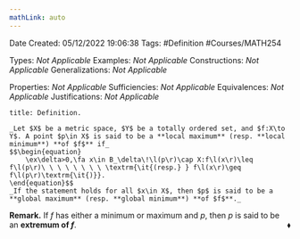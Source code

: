 ```yaml
---
mathLink: auto
---
```


<div class="topSpace"></div>

Date Created: 05/12/2022 19:06:38
Tags: #Definition #Courses/MATH254

Types: _Not Applicable_
Examples: _Not Applicable_
Constructions: _Not Applicable_
Generalizations: _Not Applicable_

Properties: _Not Applicable_
Sufficiencies: _Not Applicable_
Equivalences: _Not Applicable_
Justifications: _Not Applicable_

``` ad-Definition
title: Definition.

_Let $X$ be a metric space, $Y$ be a totally ordered set, and $f:X\to Y$. A point $p\in X$ is said to be a **local maximum** (resp. **local minimum**) **of $f$** if_
$$\begin{equation}
    \ex\delta>0,\fa x\in B_\delta\!\l(p\r)\cap X:f\l(x\r)\leq f\l(p\r)\ \ \ \ \ \ \ \ \textrm{\it{(resp.} } f\l(x\r)\geq f\l(p\r)\textrm{\it{)}}.
\end{equation}$$
_If the statement holds for all $x\in X$, then $p$ is said to be a **global maximum** (resp. **global minimum**) **of $f$**._

```

**Remark.** If $f$ has either a minimum or maximum and $p$, then $p$ is said to be an **extremum of $f$**.<span style="float:right;">$\blacklozenge$</span>

